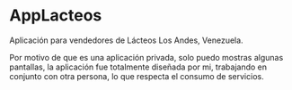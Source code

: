 # AppLacteos
Aplicación para vendedores de Lácteos Los Andes, Venezuela.

Por motivo de que es una aplicación privada, solo puedo mostras algunas pantallas, la aplicación fue totalmente diseñada por mi, trabajando en conjunto con otra persona, lo que respecta el consumo de servicios.

